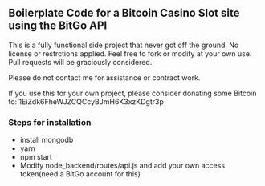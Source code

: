 ## Boilerplate Code for a Bitcoin Casino Slot site using the BitGo API

This is a fully functional side project that never got off the ground. No license or restrctions applied. Feel free to fork or modify at your own use. Pull requests will be graciously considered.

Please do not contact me for assistance or contract work.

If you use this for your own project, please consider donating some Bitcoin to:
1EiZdk6FheWJZCQCcyBJmH6K3xzKDgtr3p

### Steps for installation
- install mongodb
- yarn
- npm start
- Modify node_backend/routes/api.js and add your own access token(need a BitGo account for this)


